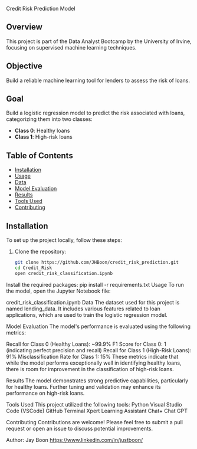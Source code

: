 Credit Risk Prediction Model

## Overview
This project is part of the Data Analyst Bootcamp by the University of Irvine, focusing on supervised machine learning techniques. 

## Objective
Build a reliable machine learning tool for lenders to assess the risk of loans.

## Goal
Build a logistic regression model to predict the risk associated with loans, categorizing them into two classes: 
- **Class 0**: Healthy loans 
- **Class 1**: High-risk loans

## Table of Contents
- [Installation](#installation)
- [Usage](#usage)
- [Data](#data)
- [Model Evaluation](#model-evaluation)
- [Results](#results)
- [Tools Used](#tools-used)
- [Contributing](#contributing)

## Installation
To set up the project locally, follow these steps:

1. Clone the repository:
   ```bash
   git clone https://github.com/JHBoon/credit_risk_prediction.git
   cd Credit_Risk
   open credit_risk_classification.ipynb
Install the required packages:
pip install -r requirements.txt
Usage
To run the model, open the Jupyter Notebook file:

credit_risk_classification.ipynb
Data
The dataset used for this project is named lending_data. 
It includes various features related to loan applications, which are used to train the logistic regression model.

Model Evaluation
The model's performance is evaluated using the following metrics:

Recall for Class 0 (Healthy Loans): ~99.9%
F1 Score for Class 0: 1 (indicating perfect precision and recall)
Recall for Class 1 (High-Risk Loans): 91%
Misclassification Rate for Class 1: 15%
These metrics indicate that while the model performs exceptionally well in identifying healthy loans, there is room for improvement in the classification of high-risk loans.

Results
The model demonstrates strong predictive capabilities, particularly for healthy loans. Further tuning and validation may enhance its performance on high-risk loans.

Tools Used
This project utilized the following tools:
Python
Visual Studio Code (VSCode)
GitHub
Terminal
Xpert Learning Assistant Chat+
Chat GPT

Contributing
Contributions are welcome! Please feel free to submit a pull request or open an issue to discuss potential improvements.

Author: 
Jay Boon
https://www.linkedin.com/in/justboon/

